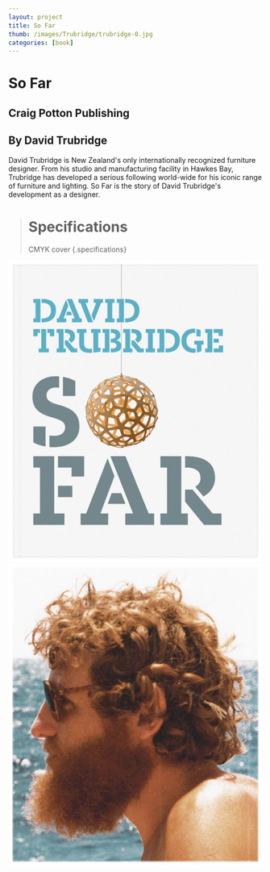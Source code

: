 ```yaml
---
layout: project
title: So Far
thumb: /images/Trubridge/trubridge-0.jpg
categories: [book]
---
```


# So Far

## Craig Potton Publishing
## By David Trubridge

David Trubridge is New Zealand's only internationally recognized furniture designer. From his studio and manufacturing facility in Hawkes Bay, Trubridge has developed a serious following world-wide for his iconic range of furniture and lighting. So Far is the story of David Trubridge's development as a designer.

> # Specifications
> CMYK cover
{.specifications}

![](/images/Trubridge/trubridge-1.jpg)
![](/images/Trubridge/trubridge-2.jpg)